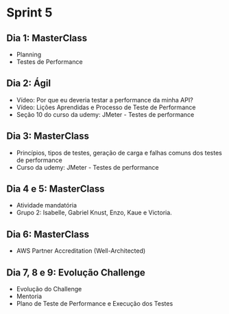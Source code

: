 # Sprint 5

## Dia 1: MasterClass
- Planning
- Testes de Performance

## Dia 2: Ágil
- Vídeo: Por que eu deveria testar a performance da minha API?
- Vídeo: Lições Aprendidas e Processo de Teste de Performance
- Seção 10 do curso da udemy: JMeter - Testes de performance

## Dia 3: MasterClass
- Princípios, tipos de testes, geração de carga e falhas comuns dos testes de performance
- Curso da udemy: JMeter - Testes de performance

## Dia 4 e 5: MasterClass
- Atividade mandatória
- Grupo 2: Isabelle, Gabriel Knust, Enzo, Kaue e Victoria.

## Dia 6: MasterClass
- AWS Partner Accreditation (Well-Architected)

## Dia 7, 8 e 9: Evolução Challenge
- Evolução do Challenge
- Mentoria
- Plano de Teste de Performance e Execução dos Testes